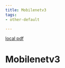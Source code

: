 ```yaml
---
title: Mobilenetv3
tags:
- other-default

---
```


[local pdf](../../../pdfs/mobileNetV3.pdf)

# Mobilenetv3
